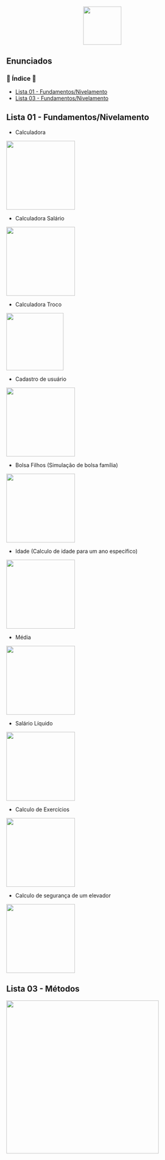 <h1 align="center">
  <img src="https://marcas-logos.net/wp-content/uploads/2020/11/Java-logo-600x336.png" height="100px">
</h1>

<h2>Enunciados</h2>

<h3>📌  Índice  📌</h3>

* [Lista 01 - Fundamentos/Nivelamento](#lista-01---fundamentosnivelamento)
* [Lista 03 - Fundamentos/Nivelamento](#lista-03---métodos)

## Lista 01 - Fundamentos/Nivelamento

* Calculadora

<img src="https://i.imgur.com/jUEIvxy.png" height="180px">

* Calculadora Salário

<img src="https://i.imgur.com/Mm5vvte.png" height="180px">

* Calculadora Troco

<img src="https://i.imgur.com/qcrT3Yk.png" height="150px">

* Cadastro de usuário

<img src="https://i.imgur.com/68Tcm3p.png" height="180px">

* Bolsa Filhos (Simulação de bolsa família)

<img src="https://i.imgur.com/68Tcm3p.png" height="180px">

* Idade (Calculo de idade para um ano específico)

<img src="https://i.imgur.com/68Tcm3p.png" height="180px">

* Média

<img src="https://i.imgur.com/kVfQCwL.png" height="180px">

* Salário Líquido

<img src="https://i.imgur.com/6sy8zUf.png" height="180px">

* Calculo de Exercícios

<img src="https://i.imgur.com/6MM8yWZ.png" height="180px">

* Calculo de segurança de um elevador

<img src="https://i.imgur.com/0P8FUfK.png" height="180px">



## Lista 03 - Métodos

<img src="https://i.imgur.com/l1zeOOv.png" height="400px">





  


   































